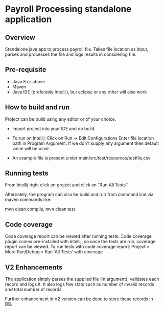 # Payroll Processing standalone application

## Overview

Standalone java app to process payroll file. Takes
file location as input, parses and processes the file
and logs results in console/log file.

## Pre-requisite
- Java 8 or above
- Maven
- Java IDE (preferably Intellij), but eclipse or any other will also work

## How to build and run
Project can be build using any editor or of your choice.
- Import project into your IDE and do build.
- To run on Intellij: Click on Run -> Edit Configurations
Enter file location path in Program Argument.
If we don't supply any argument then default value will be used.

- An example file is present under main/src/test/resources/testfile,csv

## Running tests
From Intellij right click on project and click on "Run All Tests"

Alternately, the program can also be build and run from command line via
maven commands like:

mvn clean compile, mvn clean test

## Code coverage
Code coverage report can be viewed after running tests.
Code coverage plugin comes pre-installed with Intellij, so
once the tests are run, coverage report can be viewed.
To run tests with code coverage report:
Project > More Run/Debug > Run 'All Tests' with coverage

## V2 Enhancements
The application simply parses the supplied file (in argument), validates 
each record and logs it.
It also logs few stats such as number of invalid records and total number of records

Further enhancement in V2 version can be done to store these records in DB.




